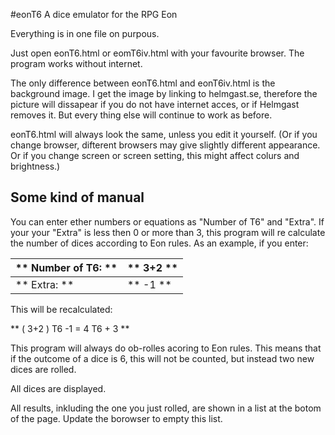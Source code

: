 #eonT6
A dice emulator for the RPG Eon

Everything is in one file on purpous.

Just open eonT6.html or eomT6iv.html with your favourite browser.
The program works without internet. 

The only difference between eonT6.html and eonT6iv.html is the background image. I get the image by linking to helmgast.se, therefore the picture will dissapear if you do not have internet acces, or if Helmgast removes it. But every thing else will continue to work as before.

eonT6.html will always look the same, unless you edit it yourself. 
(Or if you change browser, difterent browsers may give slightly different appearance. Or if you change screen or screen setting, this might affect colurs and brightness.)

## Some kind of manual
You can enter ether numbers or equations as "Number of T6" and "Extra". If your your "Extra" is less then 0 or more than 3, this program will re calculate the number of dices according to Eon rules.
As an example, if you enter:

|** Number of T6: ** | ** 3+2 **|
|---                 | ---      |
|** Extra: **        | ** -1 ** |

This will be recalculated:

** ( 3+2 ) T6 -1 = 4 T6 + 3 **

This program will always do ob-rolles acoring to Eon rules. This means that if the outcome of a dice is 6, this will not be counted, but instead two new dices are rolled.

All dices are displayed.

All results, inkluding the one you just rolled, are shown in a list at the botom of the page. Update the borowser to empty this list.
